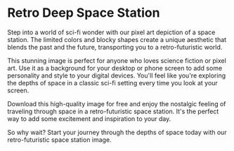 <!--font:Open Sans-->

# Retro Deep Space Station

Step into a world of sci-fi wonder with our pixel art depiction of a space station. The limited colors and blocky shapes create a unique aesthetic that blends the past and the future, transporting you to a retro-futuristic world.

This stunning image is perfect for anyone who loves science fiction or pixel art. Use it as a background for your desktop or phone screen to add some personality and style to your digital devices. You'll feel like you're exploring the depths of space in a classic sci-fi setting every time you look at your screen.

Download this high-quality image for free and enjoy the nostalgic feeling of traveling through space in a retro-futuristic space station. It's the perfect way to add some excitement and inspiration to your day.

So why wait? Start your journey through the depths of space today with our retro-futuristic space station image.

<!--

Write me markdown content of website with wallpaper:

"A pixel art depiction of a space station, with blocky shapes and limited colors that create a retro and futuristic feel."

The header of the page should not be copy of the text but rather a real content of the website which is using this wallpaper.


---


# Retro-Futuristic Space Station Wallpaper

Decorate your desktop or phone screen with a pixel art depiction of a space station that will transport you to a world of retro-futuristic vibes. The limited colors and blocky shapes of this wallpaper create a unique aesthetic that blends the past and the future.

Download this high-quality wallpaper for free and enjoy the nostalgic feeling of exploring the depths of space in a classic sci-fi setting. Whether you're a fan of pixel art, science fiction, or just want to add some personality to your digital devices, this wallpaper is sure to impress.

So why wait? Add a touch of retro-futuristic style to your screens today with this stunning space station wallpaper.


---


Heading should not include word "wallpaper". The website should not be about the wallpaper itself, wallpaper is just a related background, rewrite whole content.


---


# Explore the Depths of Space with a Retro-Futuristic Space Station

Step into a world of sci-fi wonder with our pixel art depiction of a space station. The limited colors and blocky shapes create a unique aesthetic that blends the past and the future, transporting you to a retro-futuristic world.

This stunning image is perfect for anyone who loves science fiction or pixel art. Use it as a background for your desktop or phone screen to add some personality and style to your digital devices. You'll feel like you're exploring the depths of space in a classic sci-fi setting every time you look at your screen.

Download this high-quality image for free and enjoy the nostalgic feeling of traveling through space in a retro-futuristic space station. It's the perfect way to add some excitement and inspiration to your day.

So why wait? Start your journey through the depths of space today with our retro-futuristic space station image.


---


Write me a Google font which is best fitting for the website.

Pick from the list:
- Cormorant Garamond
- Exo 2
- Poppins
- Dancing Script
- Orbitron
- Lato
- Cinzel Decorative
- Inter
- Great Vibes
- Raleway
- Roboto
- Montserrat
- Futura
- Playfair Display
- Alegreya
- Lobster
- Cabin
- IBM Plex Sans
- Open Sans
- Barlow Condensed
- Cinzel
- Creepster


Write just the font name nothing else.


---


Open Sans

-->
